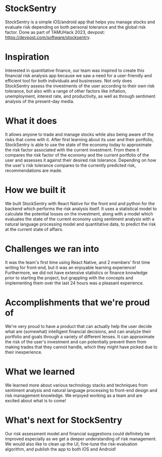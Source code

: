 # StockSentry
StockSentry is a simple iOS/android app that helps you manage stocks and evaluate risk depending on both personal tolerance and the global risk factor.
Done as part of TAMUHack 2023, devpost: https://devpost.com/software/stocksentry.

# Inspiration
Interested in quantitative finance, our team was inspired to create this financial risk analysis app because we saw a need for a user-friendly and efficient tool for both individuals and businesses. Not only does StockSentry assess the investments of the user according to their own risk tolerance, but also with a range of other factors like inflation, unemployment, interest rate, and productivity, as well as through sentiment analysis of the present-day media. 

# What it does
It allows anyone to trade and manage stocks while also being aware of the risks that come with it. After first learning about its user and their portfolio, StockSentry is able to use the state of the economy today to approximate the risk factor associated with the current investment. From there it compares the risk factor of the economy and the current portfolio of the user and assesses it against their desired risk tolerance. Depending on how the user's risk tolerance compares to the currently predicted risk, recommendations are made.

# How we built it
We built StockSentry with React Native for the front end and python for the backend which performs the risk analysis itself. It uses a statistical model to calculate the potential losses on the investment, along with a model which evaluates the state of the current economy using sentiment analysis with a natural language processing model and quantitative data, to predict the risk at the current state of affairs.

# Challenges we ran into
It was the team's first time using React Native, and 2 members' first time writing for front-end, but it was an enjoyable learning experience! Furthermore, we did not have extensive statistics or finance knowledge prior to starting the project, but grappling with the concepts and implementing them over the last 24 hours was a pleasant experience.

# Accomplishments that we're proud of
We're very proud to have a product that can actually help the user decide what are (somewhat) intelligent financial decisions, and can analyze their portfolio and goals through a variety of different lenses. It can approximate the risk of the user's investment and can potentially prevent them from making trades that they cannot handle, which they might have picked due to their inexperience.

# What we learned
We learned more about various technology stacks and techniques from sentiment analysis and natural language processing to front-end design and risk management knowledge. We enjoyed working as a team and are excited about what is to come!

# What's next for StockSentry
Our risk assessment model and financial suggestions could definitely be improved especially as we get a deeper understanding of risk management. We would also like to clean up the UI, fine-tune the risk-evaluation algorithm, and publish the app to both iOS and Android!

